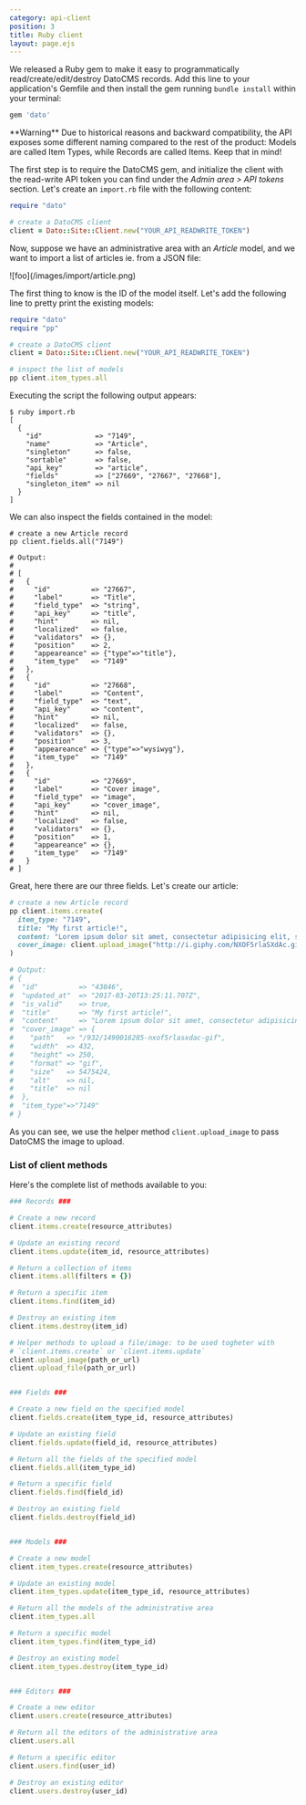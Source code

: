 ```yaml
---
category: api-client
position: 3
title: Ruby client
layout: page.ejs
---
```


We released a Ruby gem to make it easy to programmatically read/create/edit/destroy DatoCMS records. Add this line to your application's Gemfile and then install the gem running `bundle install` within your terminal:

```ruby
gem 'dato'
```

<div class="note">
**Warning** Due to historical reasons and backward compatibility, the API exposes some different naming compared to the rest of the product: Models are called Item Types, while Records are called Items. Keep that in mind!
</div>

The first step is to require the DatoCMS gem, and initialize the client with the read-write API token you can find under the *Admin area > API tokens* section. Let's create an `import.rb` file with the following content:

```ruby
require "dato"

# create a DatoCMS client
client = Dato::Site::Client.new("YOUR_API_READWRITE_TOKEN")
```

Now, suppose we have an administrative area with an *Article* model, and we want to import a list of articles ie. from a JSON file:

<div class="small">
![foo](/images/import/article.png)
</div>

The first thing to know is the ID of the model itself. Let's add the following line to pretty print the existing models:

```ruby
require "dato"
require "pp"

# create a DatoCMS client
client = Dato::Site::Client.new("YOUR_API_READWRITE_TOKEN")

# inspect the list of models
pp client.item_types.all
```

Executing the script the following output appears:

```
$ ruby import.rb
[
  {
    "id"             => "7149",
    "name"           => "Article",
    "singleton"      => false,
    "sortable"       => false,
    "api_key"        => "article",
    "fields"         => ["27669", "27667", "27668"],
    "singleton_item" => nil
  }
]
```

We can also inspect the fields contained in the model:

```
# create a new Article record
pp client.fields.all("7149")

# Output:
#
# [
#   {
#     "id"          => "27667",
#     "label"       => "Title",
#     "field_type"  => "string",
#     "api_key"     => "title",
#     "hint"        => nil,
#     "localized"   => false,
#     "validators"  => {},
#     "position"    => 2,
#     "appeareance" => {"type"=>"title"},
#     "item_type"   => "7149"
#   },
#   {
#     "id"          => "27668",
#     "label"       => "Content",
#     "field_type"  => "text",
#     "api_key"     => "content",
#     "hint"        => nil,
#     "localized"   => false,
#     "validators"  => {},
#     "position"    => 3,
#     "appeareance" => {"type"=>"wysiwyg"},
#     "item_type"   => "7149"
#   },
#   {
#     "id"          => "27669",
#     "label"       => "Cover image",
#     "field_type"  => "image",
#     "api_key"     => "cover_image",
#     "hint"        => nil,
#     "localized"   => false,
#     "validators"  => {},
#     "position"    => 1,
#     "appeareance" => {},
#     "item_type"   => "7149"
#   }
# ]
```

Great, here there are our three fields. Let's create our article:

```ruby
# create a new Article record
pp client.items.create(
  item_type: "7149",
  title: "My first article!",
  content: "Lorem ipsum dolor sit amet, consectetur adipisicing elit, sed eiusmod.",
  cover_image: client.upload_image("http://i.giphy.com/NXOF5rlaSXdAc.gif")
)

# Output:
# {
#  "id"          => "43846",
#  "updated_at"  => "2017-03-20T13:25:11.707Z",
#  "is_valid"    => true,
#  "title"       => "My first article!",
#  "content"     => "Lorem ipsum dolor sit amet, consectetur adipisicing elit, sed eiusmod.",
#  "cover_image" => {
#    "path"   => "/932/1490016285-nxof5rlasxdac-gif",
#    "width"  => 432,
#    "height" => 250,
#    "format" => "gif",
#    "size"   => 5475424,
#    "alt"    => nil,
#    "title"  => nil
#  },
#  "item_type"=>"7149"
# }
```

As you can see, we use the helper method `client.upload_image` to pass DatoCMS the image to upload.

### List of client methods

Here's the complete list of methods available to you:

```ruby
### Records ###

# Create a new record
client.items.create(resource_attributes)

# Update an existing record
client.items.update(item_id, resource_attributes)

# Return a collection of items
client.items.all(filters = {})

# Return a specific item
client.items.find(item_id)

# Destroy an existing item
client.items.destroy(item_id)

# Helper methods to upload a file/image: to be used togheter with 
# `client.items.create` or `client.items.update`
client.upload_image(path_or_url)
client.upload_file(path_or_url)


### Fields ###

# Create a new field on the specified model
client.fields.create(item_type_id, resource_attributes)

# Update an existing field
client.fields.update(field_id, resource_attributes)

# Return all the fields of the specified model
client.fields.all(item_type_id)

# Return a specific field
client.fields.find(field_id)

# Destroy an existing field
client.fields.destroy(field_id)


### Models ###

# Create a new model
client.item_types.create(resource_attributes)

# Update an existing model
client.item_types.update(item_type_id, resource_attributes)

# Return all the models of the administrative area
client.item_types.all

# Return a specific model
client.item_types.find(item_type_id)

# Destroy an existing model
client.item_types.destroy(item_type_id)


### Editors ###

# Create a new editor
client.users.create(resource_attributes)

# Return all the editors of the administrative area
client.users.all

# Return a specific editor
client.users.find(user_id)

# Destroy an existing editor
client.users.destroy(user_id)
```

